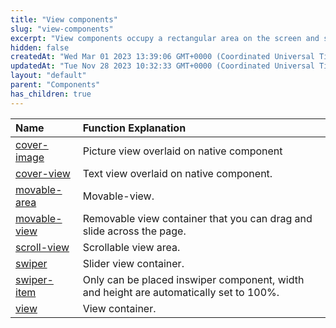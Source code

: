 ```yaml
---
title: "View components"
slug: "view-components"
excerpt: "View components occupy a rectangular area on the screen and supports drawing and event handling."
hidden: false
createdAt: "Wed Mar 01 2023 13:39:06 GMT+0000 (Coordinated Universal Time)"
updatedAt: "Tue Nov 28 2023 10:32:33 GMT+0000 (Coordinated Universal Time)"
layout: "default"
parent: "Components"
has_children: true
---
```

| Name                             | Function Explanation                                                                   |
| :------------------------------- | :------------------------------------------------------------------------------------- |
| [cover-image](doc:cover-image)   | Picture view overlaid on native component                                              |
| [cover-view](doc:cover-view)     | Text view overlaid on native component.                                                |
| [movable-area](doc:movable-area) | Movable-view.                                                                          |
| [movable-view](doc:movable-view) | Removable view container that you can drag and slide across the page.                  |
| [scroll-view](doc:scroll-view)   | Scrollable view area.                                                                  |
| [swiper](doc:swiper)             | Slider view container.                                                                 |
| [swiper-item](doc:swiper-item)   | Only can be placed inswiper component, width and height are automatically set to 100%. |
| [view](doc:view)                 | View container.                                                                        |
